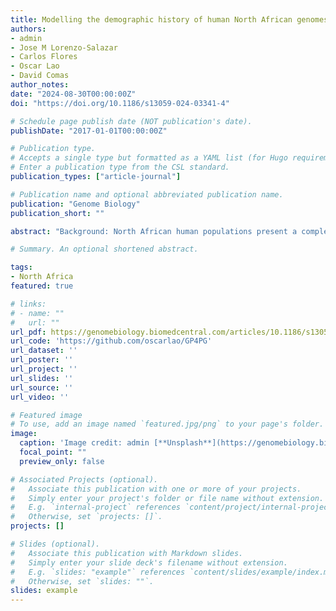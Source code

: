 ```yaml
---
title: Modelling the demographic history of human North African genomes points to a recent soft split divergence between populations
authors:
- admin
- Jose M Lorenzo-Salazar
- Carlos Flores
- Oscar Lao
- David Comas
author_notes:
date: "2024-08-30T00:00:00Z"
doi: "https://doi.org/10.1186/s13059-024-03341-4"

# Schedule page publish date (NOT publication's date).
publishDate: "2017-01-01T00:00:00Z"

# Publication type.
# Accepts a single type but formatted as a YAML list (for Hugo requirements).
# Enter a publication type from the CSL standard.
publication_types: ["article-journal"]

# Publication name and optional abbreviated publication name.
publication: "Genome Biology"
publication_short: ""

abstract: "Background: North African human populations present a complex demographic scenario due to the presence of an autochthonous genetic component and population substructure, plus extensive gene flow from the Middle East, Europe, and sub-Saharan Africa. Results:We conducted a comprehensive analysis of 364 genomes to construct detailed demographic models for the North African region, encompassing its two primary ethnic groups, the Arab and Amazigh populations. This was achieved through an Approximate Bayesian Computation with Deep Learning (ABC-DL) framework and a novel algorithm called Genetic Programming for Population Genetics (GP4PG). This innovative approach enabled us to effectively model intricate demographic scenarios, utilizing a subset of 16 whole genomes at > 30X coverage. The demographic model suggested by GP4PG exhibited a closer alignment with the observed data compared to the ABC-DL model. Both point to a back-to-Africa origin of North African individuals and a close relationship with Eurasian populations. Results support different origins for Amazigh and Arab populations, with Amazigh populations originating back in Epipaleolithic times, while GP4PG supports Arabization as the main source of Middle Eastern ancestry. The GP4PG model includes population substructure in surrounding populations (sub-Saharan Africa and Middle East) with continuous decaying gene flow after population split. Contrary to ABC-DL, the best GP4PG model does not require pulses of admixture from surrounding populations into North Africa pointing to soft splits as drivers of divergence in North Africa. Conclusions: We have built a demographic model on North Africa that points to a back-to-Africa expansion and a differential origin between Arab and Amazigh populations."

# Summary. An optional shortened abstract.

tags:
- North Africa
featured: true

# links:
# - name: ""
#   url: ""
url_pdf: https://genomebiology.biomedcentral.com/articles/10.1186/s13059-024-03341-4
url_code: 'https://github.com/oscarlao/GP4PG'
url_dataset: ''
url_poster: ''
url_project: ''
url_slides: ''
url_source: ''
url_video: ''

# Featured image
# To use, add an image named `featured.jpg/png` to your page's folder. 
image:
  caption: 'Image credit: admin [**Unsplash**](https://genomebiology.biomedcentral.com/articles/10.1186/s13059-024-03341-4)'
  focal_point: ""
  preview_only: false

# Associated Projects (optional).
#   Associate this publication with one or more of your projects.
#   Simply enter your project's folder or file name without extension.
#   E.g. `internal-project` references `content/project/internal-project/index.md`.
#   Otherwise, set `projects: []`.
projects: []

# Slides (optional).
#   Associate this publication with Markdown slides.
#   Simply enter your slide deck's filename without extension.
#   E.g. `slides: "example"` references `content/slides/example/index.md`.
#   Otherwise, set `slides: ""`.
slides: example
---
```


